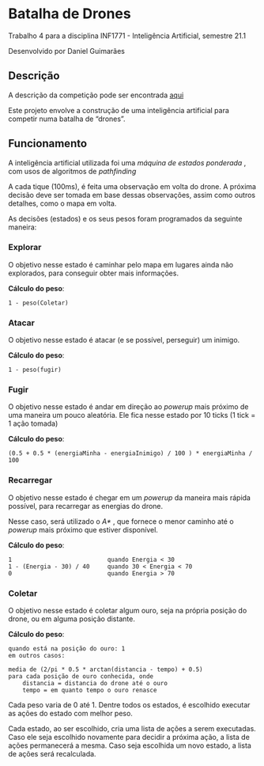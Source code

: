 # Batalha de Drones

Trabalho 4 para a disciplina INF1771 - Inteligência Artificial, semestre 21.1

Desenvolvido por Daniel Guimarães

## Descrição

A descrição da competição pode ser encontrada [aqui](https://augustobaffa.pro.br/site/desafios-online/inf1771-inteligencia-artificial-desafio-dos-drones/)

Este projeto envolve a construção de uma inteligência artificial para competir numa batalha de “drones”.

## Funcionamento

A inteligência artificial utilizada foi uma *máquina de estados ponderada* , com usos de algoritmos de *pathfinding* 

A cada tique (100ms), é feita uma observação em volta do drone. A próxima decisão deve ser tomada em base dessas observações,
assim como outros detalhes, como o mapa em volta.

As decisões (estados) e os seus pesos foram programados da seguinte maneira:

### Explorar

O objetivo nesse estado é caminhar pelo mapa em lugares ainda não explorados, para conseguir obter mais informações.

**Cálculo do peso**:
```text
1 - peso(Coletar)
```

### Atacar

O objetivo nesse estado é atacar (e se possível, perseguir) um inimigo.

**Cálculo do peso**:
```text
1 - peso(fugir)
```

### Fugir

O objetivo nesse estado é andar em direção ao *powerup* mais próximo de uma maneira um pouco aleatória.
Ele fica nesse estado por 10 ticks (1 tick = 1 ação tomada)

**Cálculo do peso**:
```text
(0.5 + 0.5 * (energiaMinha - energiaInimigo) / 100 ) * energiaMinha / 100
```

### Recarregar

O objetivo nesse estado é chegar em um *powerup* da maneira mais rápida possível, para recarregar as energias do drone.

Nesse caso, será utilizado o *A\** , que fornece o menor caminho até o *powerup* mais próximo que estiver disponível.

**Cálculo do peso**: 
```text
1                           quando Energia < 30
1 - (Energia - 30) / 40     quando 30 < Energia < 70 
0                           quando Energia > 70
```

### Coletar

O objetivo nesse estado é coletar algum ouro, seja na própria posição do drone, ou em alguma posição distante.

**Cálculo do peso**:
```text
quando está na posição do ouro: 1                           
em outros casos:

media de (2/pi * 0.5 * arctan(distancia - tempo) + 0.5)
para cada posição de ouro conhecida, onde
    distancia = distancia do drone até o ouro
    tempo = em quanto tempo o ouro renasce

```

Cada peso varia de 0 até 1. Dentre todos os estados, é escolhido executar as ações do estado com melhor peso.

Cada estado, ao ser escolhido, cria uma lista de ações a serem executadas. Caso ele seja escolhido novamente para decidir
a próxima ação, a lista de ações permanecerá a mesma. Caso seja escolhida um novo estado, a lista de ações será recalculada.

